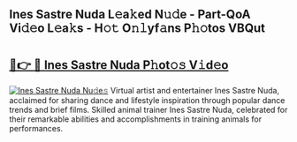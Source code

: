 ## Ines Sastre Nuda L𝚎a𝚔ed N𝚞𝚍e - Part-QoA Vi𝚍𝚎o L𝚎a𝚔s - H𝚘𝚝 O𝚗𝚕yf𝚊ns P𝚑𝚘tos VBQut

# <h2><a href="http://kfc9vv3.oniu.top/?m=Ines+Sastre+Nuda">🔗👉 🔴 Ines Sastre Nuda P𝚑ot𝚘𝚜 V𝚒d𝚎o</a></h2>

[![Ines Sastre Nuda Nu𝚍e𝚜](https://i.imgur.com/0qMVB7G.gif)](http://kfc9vv3.oniu.top/?m=Ines+Sastre+Nuda)
Virtual artist and entertainer Ines Sastre Nuda, acclaimed for sharing dance and lifestyle inspiration through popular dance trends and brief films. Skilled animal trainer Ines Sastre Nuda, celebrated for their remarkable abilities and accomplishments in training animals for performances.  
